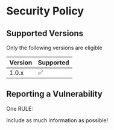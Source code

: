# Security Policy

## Supported Versions

Only the following versions are eligible

| Version | Supported          |
| ------- | ------------------ |
| 1.0.x   | :white_check_mark: |

## Reporting a Vulnerability

One RULE:

Include as much information as possible!
